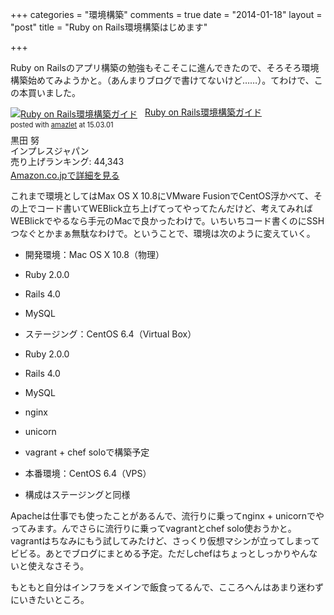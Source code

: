 +++
categories = "環境構築"
comments = true
date = "2014-01-18"
layout = "post"
title = "Ruby on Rails環境構築はじめます"

+++

Ruby on Railsのアプリ構築の勉強もそこそこに進んできたので、そろそろ環境構築始めてみようかと。（あんまりブログで書けてないけど……）。てわけで、この本買いました。

<div class="amazlet-box" style="margin-bottom:0px;"><div class="amazlet-image" style="float:left;margin:0px 12px 1px 0px;"><a href="http://www.amazon.co.jp/exec/obidos/ASIN/4844333755/diary081213-22/ref=nosim/" name="amazletlink" target="_blank"><img src="http://ecx.images-amazon.com/images/I/51Mb377pxwL._SL160_.jpg" alt="Ruby on Rails環境構築ガイド" style="border: none;" /></a></div><div class="amazlet-info" style="line-height:120%; margin-bottom: 10px"><div class="amazlet-name" style="margin-bottom:10px;line-height:120%"><a href="http://www.amazon.co.jp/exec/obidos/ASIN/4844333755/diary081213-22/ref=nosim/" name="amazletlink" target="_blank">Ruby on Rails環境構築ガイド</a><div class="amazlet-powered-date" style="font-size:80%;margin-top:5px;line-height:120%">posted with <a href="http://www.amazlet.com/" title="amazlet" target="_blank">amazlet</a> at 15.03.01</div></div><div class="amazlet-detail">黒田 努 <br />インプレスジャパン <br />売り上げランキング: 44,343<br /></div><div class="amazlet-sub-info" style="float: left;"><div class="amazlet-link" style="margin-top: 5px"><a href="http://www.amazon.co.jp/exec/obidos/ASIN/4844333755/diary081213-22/ref=nosim/" name="amazletlink" target="_blank">Amazon.co.jpで詳細を見る</a></div></div></div><div class="amazlet-footer" style="clear: left"></div></div>


これまで環境としてはMax OS X 10.8にVMware FusionでCentOS浮かべて、その上でコード書いてWEBlick立ち上げてってやってたんだけど、考えてみればWEBlickでやるなら手元のMacで良かったわけで。いちいちコード書くのにSSHつなぐとかまぁ無駄なわけで。ということで、環境は次のように変えていく。


* 開発環境：Mac OS X 10.8（物理）


* Ruby 2.0.0
* Rails 4.0
* MySQL


* ステージング：CentOS 6.4（Virtual Box）


* Ruby 2.0.0
* Rails 4.0
* MySQL
* nginx
* unicorn
* vagrant + chef soloで構築予定


* 本番環境：CentOS 6.4（VPS）


* 構成はステージングと同様





Apacheは仕事でも使ったことがあるんで、流行りに乗ってnginx + unicornでやってみます。んでさらに流行りに乗ってvagrantとchef solo使おうかと。vagrantはちなみにもう試してみたけど、さっくり仮想マシンが立ってしまってビビる。あとでブログにまとめる予定。ただしchefはちょっとしっかりやんないと使えなさそう。

もともと自分はインフラをメインで飯食ってるんで、こころへんはあまり迷わずにいきたいところ。


